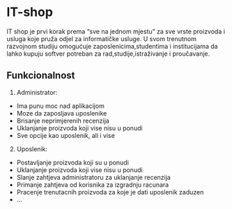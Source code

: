 # IT-shop
IT shop je prvi korak prema “sve na jednom mjestu” za sve vrste proizvoda i usluga koje pruža odjel za informatičke usluge. U svom trenutnom razvojnom studiju omogućuje zaposlenicima,studentima i institucijama da lahko kupuju softver potreban za rad,studije,istraživanje i proučavanje.

## Funkcionalnost
1. Administrator:
  - Ima punu moc nad aplikacijom
  - Moze da zaposljava uposlenike
  - Brisanje neprimjerenih recenzija
  - Uklanjanje proizvoda koji vise nisu u ponudi
  - Sve opcije kao uposlenik, ali i vise
2. Uposlenik:
  - Postavljanje proizvoda koji su u ponudi
  - Uklanjanje proizvoda koji vise nisu u ponudi
  - Slanje zahtjeva administratoru za uklanjanje recenzija
  - Primanje zahtjeva od korisnika za izgradnju racunara
  - Pracenje trenutacnih proizvoda za koje je dati uposlenik zaduzen
  - ...

